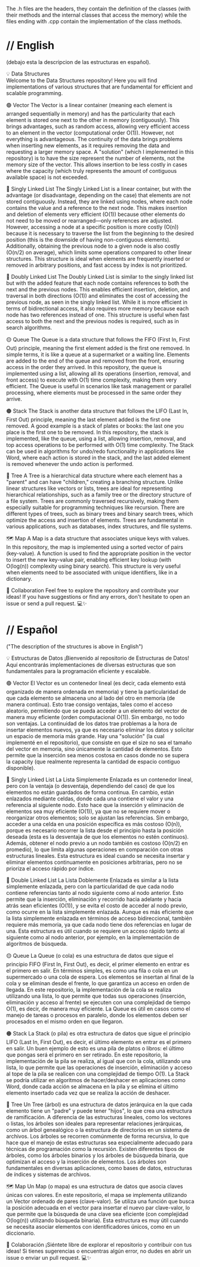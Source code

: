 The .h files are the headers, they contain the definition of the classes (with their methods and the internal classes that access the memory) while the files ending with .cpp contain the implementation of the class methods.

# // English  

(debajo esta la descripcion de las estructuras en español).

💡 Data Structures  
Welcome to the Data Structures repository! Here you will find implementations of various structures that are fundamental for efficient and scalable programming.

🟢 Vector
The Vector is a linear container (meaning each element is arranged sequentially in memory) and has the particularity that each element is stored one next to the other in memory (contiguously). This brings advantages, such as random access, allowing very efficient access to an element in the vector (computational order O(1)). However, not everything is advantageous. The continuity of the data brings problems when inserting new elements, as it requires removing the data and requesting a larger memory space.
A "solution" (which I implemented in this repository) is to have the size represent the number of elements, not the memory size of the vector. This allows insertion to be less costly in cases where the capacity (which truly represents the amount of contiguous available space) is not exceeded.

🔵 Singly Linked List
The Singly Linked List is a linear container, but with the advantage (or disadvantage, depending on the case) that elements are not stored contiguously. Instead, they are linked using nodes, where each node contains the value and a reference to the next node.
This makes insertion and deletion of elements very efficient (O(1)) because other elements do not need to be moved or rearranged—only references are adjusted.
However, accessing a node at a specific position is more costly (O(n)) because it is necessary to traverse the list from the beginning to the desired position (this is the downside of having non-contiguous elements).
Additionally, obtaining the previous node to a given node is also costly (O(n/2) on average), which limits some operations compared to other linear structures.
This structure is ideal when elements are frequently inserted or removed in arbitrary positions, and fast access by index is not prioritized.

🔗 Doubly Linked List
The Doubly Linked List is similar to the singly linked list but with the added feature that each node contains references to both the next and the previous nodes.
This enables efficient insertion, deletion, and traversal in both directions (O(1)) and eliminates the cost of accessing the previous node, as seen in the singly linked list.
While it is more efficient in terms of bidirectional access, it also requires more memory because each node has two references instead of one.
This structure is useful when fast access to both the next and the previous nodes is required, such as in search algorithms.

🟡 Queue
The Queue is a data structure that follows the FIFO (First In, First Out) principle, meaning the first element added is the first one removed.
In simple terms, it is like a queue at a supermarket or a waiting line.
Elements are added to the end of the queue and removed from the front, ensuring access in the order they arrived.
In this repository, the queue is implemented using a list, allowing all its operations (insertion, removal, and front access) to execute with O(1) time complexity, making them very efficient.
The Queue is useful in scenarios like task management or parallel processing, where elements must be processed in the same order they arrive.

🟠 Stack
The Stack is another data structure that follows the LIFO (Last In, First Out) principle, meaning the last element added is the first one removed.
A good example is a stack of plates or books: the last one you place is the first one to be removed.
In this repository, the stack is implemented, like the queue, using a list, allowing insertion, removal, and top access operations to be performed with O(1) time complexity.
The Stack can be used in algorithms for undo/redo functionality in applications like Word, where each action is stored in the stack, and the last added element is removed whenever the undo action is performed.

🌳 Tree
A Tree is a hierarchical data structure where each element has a "parent" and can have "children," creating a branching structure.
Unlike linear structures like vectors or lists, trees are ideal for representing hierarchical relationships, such as a family tree or the directory structure of a file system.
Trees are commonly traversed recursively, making them especially suitable for programming techniques like recursion.
There are different types of trees, such as binary trees and binary search trees, which optimize the access and insertion of elements.
Trees are fundamental in various applications, such as databases, index structures, and file systems.

🗺️ Map
A Map is a data structure that associates unique keys with values.
In this repository, the map is implemented using a sorted vector of pairs (key-value).
A function is used to find the appropriate position in the vector to insert the new key-value pair, enabling efficient key lookup (with O(log(n)) complexity using binary search).
This structure is very useful when elements need to be associated with unique identifiers, like in a dictionary.

🎨 Collaboration
Feel free to explore the repository and contribute your ideas! If you have suggestions or find any errors, don't hesitate to open an issue or send a pull request. 💻✨




# // Español

("The description of the structures is above in English")

💡 Estructuras de Datos
¡Bienvenido al repositorio de Estructuras de Datos! Aquí encontrarás implementaciones de diversas estructuras que son fundamentales para la programación eficiente y escalable.

🟢 Vector
El Vector es un contenedor lineal (es decir, cada elemento está organizado de manera ordenada en memoria) y tiene la particularidad de que cada elemento se almacena uno al lado del otro en memoria (de manera continua). Esto trae consigo ventajas, tales como el acceso aleatorio, permitiendo que se pueda acceder a un elemento del vector de manera muy eficiente (orden computacional O(1)). Sin embargo, no todo son ventajas. La continuidad de los datos trae problemas a la hora de insertar elementos nuevos, ya que es necesario eliminar los datos y solicitar un espacio de memoria más grande.
Hay una "solución" (la cual implementé en el repositorio), que consiste en que el size no sea el tamaño del vector en memoria, sino únicamente la cantidad de elementos. Esto permite que la inserción sea menos costosa en casos donde no se supera la capacity (que realmente representa la cantidad de espacio contiguo disponible).

🔵 Singly Linked List
La Lista Simplemente Enlazada es un contenedor lineal, pero con la ventaja (o desventaja, dependiendo del caso) de que los elementos no están guardados de forma continua. En cambio, están enlazados mediante celdas, donde cada una contiene el valor y una referencia al siguiente nodo.
Esto hace que la inserción y eliminación de elementos sea muy eficiente (O(1)), ya que no se requiere mover o reorganizar otros elementos; solo se ajustan las referencias.
Sin embargo, acceder a una celda en una posición específica es más costoso (O(n)), porque es necesario recorrer la lista desde el principio hasta la posición deseada (esta es la desventaja de que los elementos no estén continuos).
Además, obtener el nodo previo a un nodo también es costoso (O(n/2) en promedio), lo que limita algunas operaciones en comparación con otras estructuras lineales.
Esta estructura es ideal cuando se necesita insertar y eliminar elementos continuamente en posiciones arbitrarias, pero no se prioriza el acceso rápido por índice.

🔗 Double Linked List
La Lista Doblemente Enlazada es similar a la lista simplemente enlazada, pero con la particularidad de que cada nodo contiene referencias tanto al nodo siguiente como al nodo anterior.
Esto permite que la inserción, eliminación y recorrido hacia adelante y hacia atrás sean eficientes (O(1)), y se evita el costo de acceder al nodo previo, como ocurre en la lista simplemente enlazada.
Aunque es más eficiente que la lista simplemente enlazada en términos de acceso bidireccional, también requiere más memoria, ya que cada nodo tiene dos referencias en lugar de una.
Esta estructura es útil cuando se requiere un acceso rápido tanto al siguiente como al nodo anterior, por ejemplo, en la implementación de algoritmos de búsqueda.

🟡 Queue
La Queue (o cola) es una estructura de datos que sigue el principio FIFO (First In, First Out), es decir, el primer elemento en entrar es el primero en salir.
En términos simples, es como una fila o cola en un supermercado o una cola de espera.
Los elementos se insertan al final de la cola y se eliminan desde el frente, lo que garantiza un acceso en orden de llegada.
En este repositorio, la implementación de la cola se realiza utilizando una lista, lo que permite que todas sus operaciones (inserción, eliminación y acceso al frente) se ejecuten con una complejidad de tiempo O(1), es decir, de manera muy eficiente.
La Queue es útil en casos como el manejo de tareas o procesos en paralelo, donde los elementos deben ser procesados en el mismo orden en que llegaron.

🟠 Stack
La Stack (o pila) es otra estructura de datos que sigue el principio LIFO (Last In, First Out), es decir, el último elemento en entrar es el primero en salir.
Un buen ejemplo de esto es una pila de platos o libros: el último que pongas será el primero en ser retirado.
En este repositorio, la implementación de la pila se realiza, al igual que con la cola, utilizando una lista, lo que permite que las operaciones de inserción, eliminación y acceso al tope de la pila se realicen con una complejidad de tiempo O(1).
La Stack se podría utilizar en algoritmos de hacer/deshacer en aplicaciones como Word, donde cada acción se almacena en la pila y se elimina el último elemento insertado cada vez que se realiza la acción de deshacer.

🌳 Tree
Un Tree (árbol) es una estructura de datos jerárquica en la que cada elemento tiene un "padre" y puede tener "hijos", lo que crea una estructura de ramificación.
A diferencia de las estructuras lineales, como los vectores o listas, los árboles son ideales para representar relaciones jerárquicas, como un árbol genealógico o la estructura de directorios en un sistema de archivos.
Los árboles se recorren comúnmente de forma recursiva, lo que hace que el manejo de estas estructuras sea especialmente adecuado para técnicas de programación como la recursión.
Existen diferentes tipos de árboles, como los árboles binarios y los árboles de búsqueda binaria, que optimizan el acceso y la inserción de elementos.
Los árboles son fundamentales en diversas aplicaciones, como bases de datos, estructuras de índices y sistemas de archivos.

🗺️ Map
Un Map (o mapa) es una estructura de datos que asocia claves únicas con valores.
En este repositorio, el mapa se implementa utilizando un Vector ordenado de pares (clave-valor).
Se utiliza una función que busca la posición adecuada en el vector para insertar el nuevo par clave-valor, lo que permite que la búsqueda de una clave sea eficiente (con complejidad O(log(n)) utilizando búsqueda binaria).
Esta estructura es muy útil cuando se necesita asociar elementos con identificadores únicos, como en un diccionario.

🎨 Colaboración
¡Siéntete libre de explorar el repositorio y contribuir con tus ideas! Si tienes sugerencias o encuentras algún error, no dudes en abrir un issue o enviar un pull request. 💻✨

